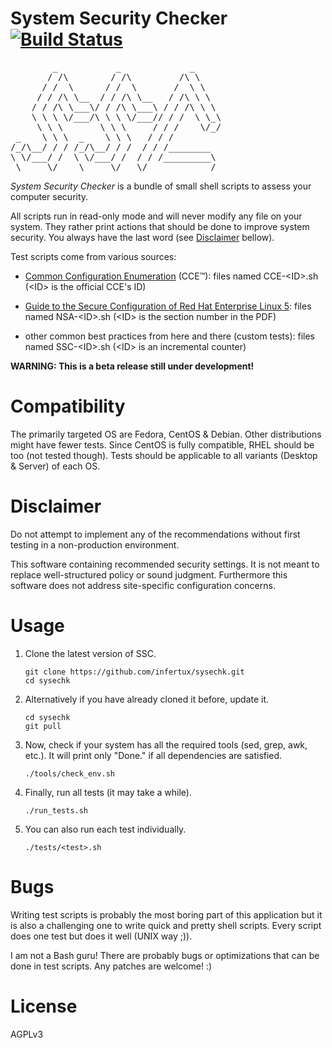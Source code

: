 # System Security Checker [![Build Status](https://secure.travis-ci.org/infertux/sysechk.png)](http://travis-ci.org/#!/infertux/sysechk)

<pre>
        _           _             _
       / /\        / /\         /\ \
      / /  \      / /  \       /  \ \
     / / /\ \__  / / /\ \__   / /\ \ \
    / / /\ \___\/ / /\ \___\ / / /\ \ \
    \ \ \ \/___/\ \ \ \/___// / /  \ \_\
     \ \ \       \ \ \     / / /    \/_/
 _    \ \ \  _    \ \ \   / / /
/_/\__/ / / /_/\__/ / /  / / /________
\ \/___/ /  \ \/___/ /  / / /_________\
 \_____\/    \_____\/   \/____________/
</pre>

_System Security Checker_ is a bundle of small shell scripts to assess your
computer security.

All scripts run in read-only mode and will never modify any file on your system.
They rather print actions that should be done to improve system security.
You always have the last word (see [Disclaimer](#disclaimer) bellow).

Test scripts come from various sources:

  - [Common Configuration Enumeration](https://cce.mitre.org/lists/cce_list.html) (CCE&trade;):
    files named CCE-&lt;ID&gt;.sh (&lt;ID&gt; is the official CCE's ID)

  - [Guide to the Secure Configuration of Red Hat Enterprise Linux 5](https://www.nsa.gov/ia/_files/os/redhat/rhel5-guide-i731.pdf):
    files named NSA-&lt;ID&gt;.sh (&lt;ID&gt; is the section number in the PDF)

  - other common best practices from here and there (custom tests):
    files named SSC-&lt;ID&gt;.sh (&lt;ID&gt; is an incremental counter)

__WARNING: This is a beta release still under development!__


# Compatibility

The primarily targeted OS are Fedora, CentOS & Debian.
Other distributions might have fewer tests.
Since CentOS is fully compatible, RHEL should be too (not tested though).
Tests should be applicable to all variants (Desktop & Server) of each OS.


# Disclaimer

Do not attempt to implement any of the recommendations without first testing in
a non-production environment.

This software containing recommended security settings. It is not meant to
replace well-structured policy or sound judgment. Furthermore this software does
not address site-specific configuration concerns.


# Usage

1. Clone the latest version of SSC.

    ```
    git clone https://github.com/infertux/sysechk.git
    cd sysechk
    ```

1. Alternatively if you have already cloned it before, update it.

    ```
    cd sysechk
    git pull
    ```

1. Now, check if your system has all the required tools (sed, grep, awk, etc.).
It will print only "Done." if all dependencies are satisfied.

    ```
    ./tools/check_env.sh
    ```

1. Finally, run all tests (it may take a while).

    ```
    ./run_tests.sh
    ```

1. You can also run each test individually.

    ```
    ./tests/<test>.sh
    ```


# Bugs

Writing test scripts is probably the most boring part of this application but
it is also a challenging one to write quick and pretty shell scripts.
Every script does one test but does it well (UNIX way ;)).

I am not a Bash guru! There are probably bugs or optimizations that can be done
in test scripts. Any patches are welcome! :)


# License

AGPLv3

